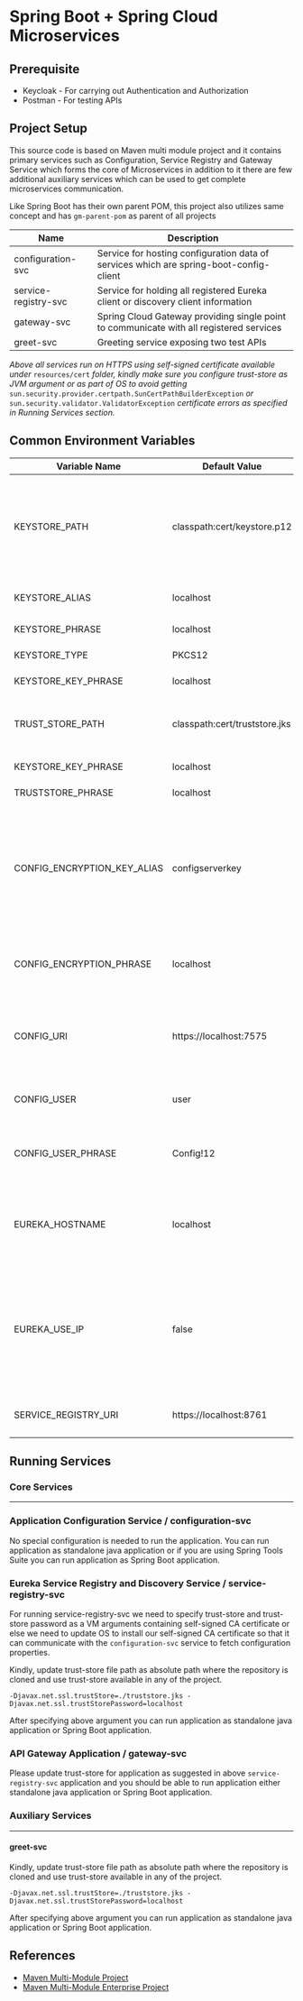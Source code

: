 # Spring Boot + Spring Cloud Microservices
## Prerequisite
- Keycloak - For carrying out Authentication and Authorization
- Postman - For testing APIs

## Project Setup

This source code is based on Maven multi module project and it contains primary services such as Configuration, Service Registry and Gateway Service which forms the core of Microservices in addition to it there are few additional auxiliary services which can be used to get complete microservices communication.


Like Spring Boot has their own parent POM, this project also utilizes same concept and has `gm-parent-pom` as parent of all projects



| Name | Description |
| ----------- | ----------- |
| configuration-svc | Service for hosting configuration data of services which are spring-boot-config-client |
| service-registry-svc | Service for holding all registered Eureka client or discovery client information |
| gateway-svc | Spring Cloud Gateway providing single point to communicate with all registered services |
|greet-svc | Greeting service exposing two test APIs |



*Above all services run on HTTPS using self-signed certificate available under* `resources/cert` *folder, kindly make sure you configure trust-store* *as JVM argument or* *as part of OS to avoid getting* `sun.security.provider.certpath.SunCertPathBuilderException` *or* `sun.security.validator.ValidatorException` *certificate errors as specified in Running Services section.*



## Common Environment Variables


| Variable Name | Default Value | Description |Required/Optional|
| ----------- | ----------- | ----------- | ----------- |
|KEYSTORE_PATH | classpath:cert/keystore.p12 | Used to enable HTTPS/TLS for application, default is configured with self-signed CA and localhost certificate|Required only if HTTPS/SSL is needed|
|KEYSTORE_ALIAS | localhost | certificate alias within keystore file| Optional in case single certificate in keystore|
|KEYSTORE_PHRASE | localhost | Keystore file password | Required |
|KEYSTORE_TYPE | PKCS12 | Type of keystore | Required if not JKS | 
|KEYSTORE_KEY_PHRASE | localhost | Certificate key password| Required if key is protected|
|TRUST_STORE_PATH | classpath:cert/truststore.jks | Truststore containing self-signed certificates | Required if needs to communicate with HTTPS/TLS APIs programmatically|
|KEYSTORE_KEY_PHRASE | localhost | Certificate key password| Required if key is protected|
|TRUSTSTORE_PHRASE | localhost | Truststore password| Required|
|CONFIG_ENCRYPTION_KEY_ALIAS|configserverkey|Key alias used for providing encryption support using public-private key pair, assuming key is stored in `KEYSTORE_PATH` configured earlier|Required if encryption support is needed, else properties can be deleted|
|CONFIG_ENCRYPTION_PHRASE|localhost|Key alias for encryption support for properties in `configuration-svc`|Required if encryption support is needed, else can be deleted|
|CONFIG_URI|https://localhost:7575|URI for fetching application configuration from `configuration-svc`|Required for all, except `configuration-svc` app|
|CONFIG_USER|user|Username used to protect configuration API |Required|
|CONFIG_USER_PHRASE|Config!12|Password to be used to protect configuration API|Required|
|EUREKA_HOSTNAME|localhost|Hostname of Eureka server, if running application locally on HTTPS use as localhost|Required|
|EUREKA_USE_IP|false|Set to true while running application in Kubernetes or Docker env and also register services with IP address instead of hostname|Requird to use IP|
|SERVICE_REGISTRY_URI|https://localhost:8761|URI of `service-registry-svc` application|Required|

## Running Services
### Core Services
---
### **Application Configuration Service / configuration-svc**
No special configuration is needed to run the application. You can run application as standalone java application or if you are using Spring Tools Suite you can run application as Spring Boot application.
### **Eureka Service Registry and Discovery Service / service-registry-svc**

For running service-registry-svc we need to specify trust-store and trust-store password as a VM arguments containing self-signed CA certificate or else we need to update OS to install our self-signed CA certificate so that it can communicate with the `configuration-svc` service to fetch configuration properties.


Kindly, update trust-store file path as absolute path where the repository is cloned and use trust-store available in any of the project.


`-Djavax.net.ssl.trustStore=./truststore.jks -Djavax.net.ssl.trustStorePassword=localhost`


After specifying above argument you can run application as standalone java application or Spring Boot application.
### **API Gateway Application / gateway-svc**
Please update trust-store for application as suggested in above `service-registry-svc` application and you should be able to run application either standalone java application or Spring Boot application.
### Auxiliary Services
---
#### **greet-svc**
Kindly, update trust-store file path as absolute path where the repository is cloned and use trust-store available in any of the project.


`-Djavax.net.ssl.trustStore=./truststore.jks -Djavax.net.ssl.trustStorePassword=localhost`


After specifying above argument you can run application as standalone java application or Spring Boot application.

## References
- [Maven Multi-Module Project](https://books.sonatype.com/mvnex-book/reference/multimodule.html)
- [Maven Multi-Module Enterprise Project](https://books.sonatype.com/mvnex-book/reference/multimodule-web-spring.html)
